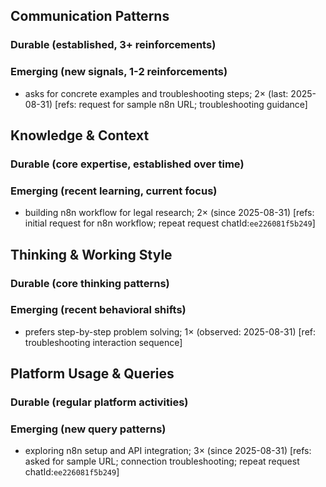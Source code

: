 ## Communication Patterns
### Durable (established, 3+ reinforcements)

### Emerging (new signals, 1-2 reinforcements)
- asks for concrete examples and troubleshooting steps; 2× (last: 2025-08-31) [refs: request for sample n8n URL; troubleshooting guidance]

## Knowledge & Context
### Durable (core expertise, established over time)

### Emerging (recent learning, current focus)
- building n8n workflow for legal research; 2× (since 2025-08-31) [refs: initial request for n8n workflow; repeat request chatId:`ee226081f5b249`]

## Thinking & Working Style
### Durable (core thinking patterns)

### Emerging (recent behavioral shifts)
- prefers step-by-step problem solving; 1× (observed: 2025-08-31) [ref: troubleshooting interaction sequence]

## Platform Usage & Queries
### Durable (regular platform activities)

### Emerging (new query patterns)
- exploring n8n setup and API integration; 3× (since 2025-08-31) [refs: asked for sample URL; connection troubleshooting; repeat request chatId:`ee226081f5b249`]